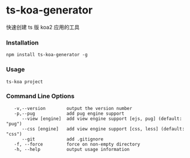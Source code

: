# ts-koa-generator
快速创建 ts 版 koa2 应用的工具

### Installation
```
npm install ts-koa-generator -g
```

### Usage
```
ts-koa project
```

### Command Line Options
```
   -v,--version        output the version number
   -p,--pug            add pug engine support
      --view [engine]  add view engine support [ejs, pug] (default: "pug")
      --css [engine]   add view engine support [css, less] (default: "css")
      --git            add .gitignore
   -f, --force         force on non-empty directory
   -h, --help          output usage information

```
